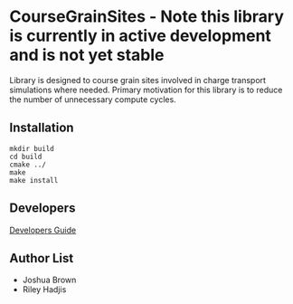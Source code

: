 # CourseGrainSites - Note this library is currently in active development and is not yet stable
Library is designed to course grain sites involved in charge transport simulations where needed. Primary motivation for this library is to reduce the number of unnecessary compute cycles. 

## Installation 

    mkdir build
    cd build
    cmake ../
    make 
    make install

## Developers

[Developers Guide](doc/DEVELOPERS_GUIDE.md)

## Author List

* Joshua Brown
* Riley Hadjis
